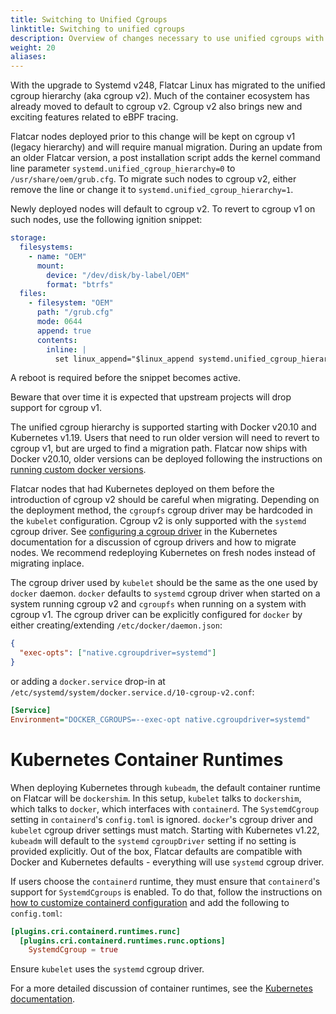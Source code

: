```yaml
---
title: Switching to Unified Cgroups
linktitle: Switching to unified cgroups
description: Overview of changes necessary to use unified cgroups with Kubernetes
weight: 20
aliases:
---
```


With the upgrade to Systemd v248, Flatcar Linux has migrated to the unified
cgroup hierarchy (aka cgroup v2). Much of the container ecosystem has already
moved to default to cgroup v2. Cgroup v2 also brings new and exciting features related to
eBPF tracing.

Flatcar nodes deployed prior to this change will be kept on cgroup v1 (legacy
hierarchy) and will require manual migration. During an update from an older
Flatcar version, a post installation script adds the kernel command line
parameter `systemd.unified_cgroup_hierarchy=0` to `/usr/share/oem/grub.cfg`. To
migrate such nodes to cgroup v2, either remove the line or change it to
`systemd.unified_cgroup_hierarchy=1`.

Newly deployed nodes will default to cgroup v2.  To revert to cgroup v1 on such
nodes, use the following ignition snippet:

```yaml
storage:
  filesystems:
    - name: "OEM"
      mount:
        device: "/dev/disk/by-label/OEM"
        format: "btrfs"
  files:
    - filesystem: "OEM"
      path: "/grub.cfg"
      mode: 0644
      append: true
      contents:
        inline: |
          set linux_append="$linux_append systemd.unified_cgroup_hierarchy=0"
```

A reboot is required before the snippet becomes active.

Beware that over time it is expected that upstream projects will drop support for cgroup v1.

The unified cgroup hierarchy is supported starting with Docker v20.10 and
Kubernetes v1.19. Users that need to run older version will need to revert to
cgroup v1, but are urged to find a migration path. Flatcar now ships with Docker
v20.10, older versions can be deployed following the instructions on [running custom docker versions](use-a-custom-docker-or-containerd-version).

Flatcar nodes that had Kubernetes deployed on them before the introduction of
cgroup v2 should be careful when migrating. Depending on the deployment method,
the `cgroupfs` cgroup driver may be hardcoded in the `kubelet` configuration.
Cgroup v2 is only supported with the `systemd` cgroup driver. See [configuring a cgroup driver][kube-cgroup-docs] in the Kubernetes documentation for a discussion of cgroup drivers and how to migrate nodes. We recommend redeploying Kubernetes on fresh nodes instead of migrating inplace.

The cgroup driver used by `kubelet` should be the same as the one used by `docker` daemon. `docker` defaults to `systemd` cgroup driver when started on a system running cgroup v2 and `cgroupfs` when running on a system with cgroup v1. The cgroup driver can be explicitly configured for `docker` by either creating/extending `/etc/docker/daemon.json`:
```json
{
  "exec-opts": ["native.cgroupdriver=systemd"]
}
```
or adding a `docker.service` drop-in at `/etc/systemd/system/docker.service.d/10-cgroup-v2.conf`:
```ini
[Service]
Environment="DOCKER_CGROUPS=--exec-opt native.cgroupdriver=systemd"
```

# Kubernetes Container Runtimes

When deploying Kubernetes through `kubeadm`, the default container runtime on Flatcar will be `dockershim`. In this setup, `kubelet` talks to `dockershim`, which talks to `docker`, which interfaces with `containerd`. The `SystemdCgroup` setting in `containerd`'s `config.toml` is ignored. `docker`'s cgroup driver and `kubelet` cgroup driver settings must match. Starting with Kubernetes v1.22, `kubeadm` will default to the `systemd` `cgroupDriver` setting if no setting is provided explicitly. Out of the box, Flatcar defaults are compatible with Docker and Kubernetes defaults - everything will use `systemd` cgroup driver.

If users choose the `containerd` runtime, they must ensure that `containerd`'s support for `SystemdCgroups` is enabled. To do that, follow the instructions on
[how to customize containerd configuration](customizing-docker) and add the following to `config.toml`:
```toml
[plugins.cri.containerd.runtimes.runc]
  [plugins.cri.containerd.runtimes.runc.options]
    SystemdCgroup = true
 ```
 Ensure `kubelet` uses the `systemd` cgroup driver.
 
For a more detailed discussion of container runtimes, see the [Kubernetes documentation][kube-runtime-docs].

[kube-cgroup-docs]: https://kubernetes.io/docs/tasks/administer-cluster/kubeadm/configure-cgroup-driver/#migrating-to-the-systemd-driver
[kube-runtime-docs]: https://kubernetes.io/docs/setup/production-environment/container-runtimes/
